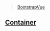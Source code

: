 > [BootstrapVue](https://bootstrap-vue.org/)

## [Container](https://bootstrap-vue.org/docs/components/layout#containers-b-container)
